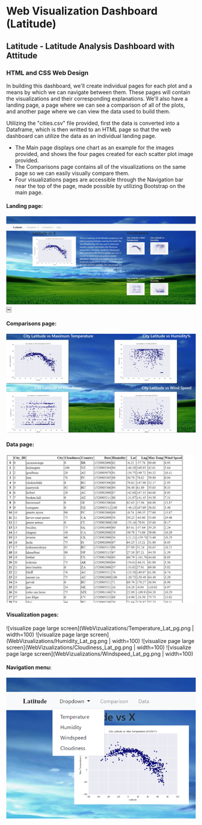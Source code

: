 # Web Visualization Dashboard (Latitude)

## Latitude - Latitude Analysis Dashboard with Attitude
### HTML and CSS Web Design

In building this dashboard, we'll create individual pages for each plot and a means by which we can navigate between them. These pages will contain the visualizations and their corresponding explanations. We'll also have a landing page, a page where we can see a comparison of all of the plots, and another page where we can view the data used to build them.


Utilizing the "cities.csv" file provided, first the data is converted into a Dataframe, which is then writted to an HTML page so that the web dashboard can utilize the data as an individual landing page.

* The Main page displays one chart as an example for the images provided, and shows the four pages created for each scatter plot image provided.
* The Comparisons page contains all of the visualizations on the same page so we can easily visually compare them.
* Four visualizations pages are accessible through the Navigation bar near the top of the page, made possible by utilizing Bootstrap on the main page.



#### Landing page:

![Landing page large screen](WebVizualizations/Landing-pg-large.png)
￼

#### Comparisons page:

![comparison page large screen](WebVizualizations/Comparison_page_lg.png)


#### Data page:

![data page large screen](WebVizualizations/data-page.png)


#### Visualization pages:

![visualize page large screen](WebVizualizations/Temperature_Lat_pg.png | width=100)
![visualize page large screen](WebVizualizations/Humidity_Lat_pg.png | width=100)
![visualize page large screen](WebVizualizations/Cloudiness_Lat_pg.png | width=100)
![visualize page large screen](WebVizualizations/Windspeed_Lat_pg.png | width=100)


#### Navigation menu:

![nav menu large screen](WebVizualizations/dropdown-navigation.png)



